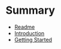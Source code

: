 # Summary

- [Readme](../README.md)
- [Introduction](./00_introduction.md)
- [Getting Started](./01_getting_started.md)

